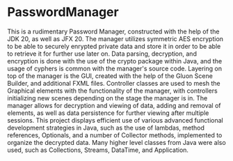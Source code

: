 # PasswordManager
This is a rudimentary Password Manager, constructed with the help of the JDK 20, as well as JFX 20. The manager utilizes symmetric AES encryption to be able to securely enrypted private data and store it in order to be able to retrieve it for further use later on. 
Data parsing, decryption, and encryption is done with the use of the crypto package within Java, and the usage of cyphers is common with the manager's source code. Layering on top of the manager is the GUI, created with the help of the Gluon Scene Builder, and additional FXML files. 
Controller classes are used to mesh the Graphical elements with the functionality of the manager, with controllers initializing new scenes depending on the stage the manager is in. The manager allows for decryption and viewing of data, adding and removal of elements, as well as data persistence for further viewing after multiple sessions. 
This project displays efficient use of various advanced functional development strategies in Java, such as the use of lambdas, method references, Optionals, and a number of Collector methods, implemented to organize the decrypted data. Many higher level classes from Java were also used, such as Collections, Streams, DataTime, and Application.
